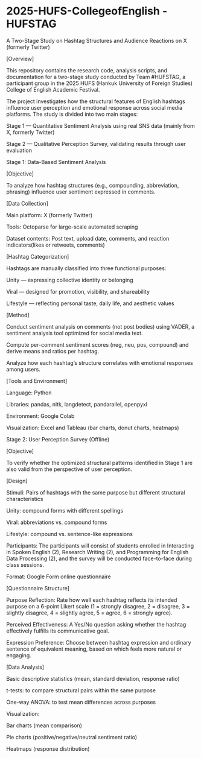 # 2025-HUFS-CollegeofEnglish - HUFSTAG

A Two-Stage Study on Hashtag Structures and Audience Reactions on X (formerly Twitter)

[Overview]

This repository contains the research code, analysis scripts, and documentation for a two-stage study conducted by Team #HUFSTAG,
a participant group in the 2025 HUFS (Hankuk University of Foreign Studies) College of English Academic Festival.

The project investigates how the structural features of English hashtags influence user perception and emotional response across social media platforms.
The study is divided into two main stages:

  Stage 1 — Quantitative Sentiment Analysis using real SNS data (mainly from X, formerly Twitter)

  Stage 2 — Qualitative Perception Survey, validating results through user evaluation

  Stage 1: Data-Based Sentiment Analysis

[Objective]

To analyze how hashtag structures (e.g., compounding, abbreviation, phrasing) influence user sentiment expressed in comments.


[Data Collection]

Main platform: X (formerly Twitter)

Tools: Octoparse for large-scale automated scraping

Dataset contents: Post text, upload date, comments, and reaction indicators(likes or retweets, comments)


[Hashtag Categorization]

Hashtags are manually classified into three functional purposes:

  Unity — expressing collective identity or belonging

  Viral — designed for promotion, visibility, and shareability

  Lifestyle — reflecting personal taste, daily life, and aesthetic values


[Method]

Conduct sentiment analysis on comments (not post bodies) using VADER, a sentiment analysis tool optimized for social media text.

Compute per-comment sentiment scores (neg, neu, pos, compound) and derive means and ratios per hashtag.

Analyze how each hashtag’s structure correlates with emotional responses among users.


[Tools and Environment]

  Language: Python

  Libraries: pandas, nltk, langdetect, pandarallel, openpyxl

  Environment: Google Colab

  Visualization: Excel and Tableau (bar charts, donut charts, heatmaps)


Stage 2: User Perception Survey (Offline)

[Objective]

To verify whether the optimized structural patterns identified in Stage 1 are also valid from the perspective of user perception.


[Design]

Stimuli: Pairs of hashtags with the same purpose but different structural characteristics

  Unity: compound forms with different spellings

  Viral: abbreviations vs. compound forms

  Lifestyle: compound vs. sentence-like expressions

Participants: The participants will consist of students enrolled in Interacting in Spoken English (2), Research Writing (2), and Programming for English Data Processing (2), and the survey will be conducted face-to-face during class sessions.

Format: Google Form online questionnaire

[Questionnaire Structure]

Purpose Reflection:
Rate how well each hashtag reflects its intended purpose on a 6-point Likert scale (1 = strongly disagree, 2 = disagree, 3 = slightly disagree, 4 = slightly agree, 5 = agree,  6 = strongly agree).

Perceived Effectiveness:
A Yes/No question asking whether the hashtag effectively fulfills its communicative goal.

Expression Preference:
Choose between hashtag expression and ordinary sentence of equivalent meaning, based on which feels more natural or engaging.

[Data Analysis]

Basic descriptive statistics (mean, standard deviation, response ratio)

t-tests: to compare structural pairs within the same purpose

One-way ANOVA: to test mean differences across purposes

Visualization:

Bar charts (mean comparison)

Pie charts (positive/negative/neutral sentiment ratio)

Heatmaps (response distribution)

